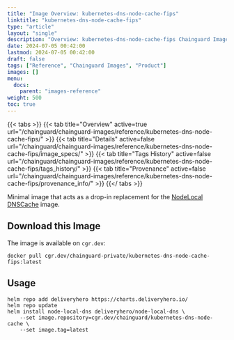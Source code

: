 ```yaml
---
title: "Image Overview: kubernetes-dns-node-cache-fips"
linktitle: "kubernetes-dns-node-cache-fips"
type: "article"
layout: "single"
description: "Overview: kubernetes-dns-node-cache-fips Chainguard Image"
date: 2024-07-05 00:42:00
lastmod: 2024-07-05 00:42:00
draft: false
tags: ["Reference", "Chainguard Images", "Product"]
images: []
menu: 
  docs: 
    parent: "images-reference"
weight: 500
toc: true
---
```


{{< tabs >}}
{{< tab title="Overview" active=true url="/chainguard/chainguard-images/reference/kubernetes-dns-node-cache-fips/" >}}
{{< tab title="Details" active=false url="/chainguard/chainguard-images/reference/kubernetes-dns-node-cache-fips/image_specs/" >}}
{{< tab title="Tags History" active=false url="/chainguard/chainguard-images/reference/kubernetes-dns-node-cache-fips/tags_history/" >}}
{{< tab title="Provenance" active=false url="/chainguard/chainguard-images/reference/kubernetes-dns-node-cache-fips/provenance_info/" >}}
{{</ tabs >}}



<!--overview:start-->
Minimal image that acts as a drop-in replacement for the [NodeLocal DNSCache](https://github.com/kubernetes/dns) image.
<!--overview:end-->

## Download this Image

The image is available on `cgr.dev`:

```
docker pull cgr.dev/chainguard-private/kubernetes-dns-node-cache-fips:latest
```


<!--body:start-->
## Usage

```shell
helm repo add deliveryhero https://charts.deliveryhero.io/
helm repo update
helm install node-local-dns deliveryhero/node-local-dns \
    --set image.repository=cgr.dev/chainguard/kubernetes-dns-node-cache \
    --set image.tag=latest
```
<!--body:end-->


